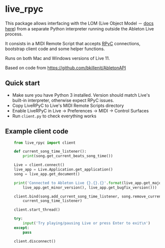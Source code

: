 
# live_rpyc

This package allows interfacing with the LOM (Live Object Model － [docs here](https://structure-void.com/PythonLiveAPI_documentation/Live11.0.xml)) from a separate Python interpreter running outside the Ableton Live process.

It consists in a MIDI Remote Script that accepts [RPyC](https://github.com/tomerfiliba/rpyc) connections, bootstrap client code and some helper functions.

Runs on both Mac and Windows versions of Live 11.

Based on code from https://github.com/bkillenit/AbletonAPI


## Quick start

- Make sure you have Python 3 installed. Version should match Live's built-in interpreter, otherwise expect RPyC issues.
- Copy LiveRPyC to Live's MIDI Remote Scripts directory
- Enable LiveRPyC in Live → Preferences → MIDI → Control Surfaces
- Run `client.py` to check everything works


## Example client code

```Python
    from live_rpyc import client

    def current_song_time_listener():
        print(song.get_current_beats_song_time())

    Live = client.connect()
    live_app = Live.Application.get_application()
    song = live_app.get_document()

    print('Connected to Ableton Live {}.{}.{}'.format(live_app.get_major_version(),
        live_app.get_minor_version(), live_app.get_bugfix_version()))

    client.bind(song.add_current_song_time_listener, song.remove_current_song_time_listener,
        current_song_time_listener)

    client.start_thread()

    try:
        input('Try playing/pausing Live or press Enter to exit\n')
    except:
        pass

    client.disconnect()
```
